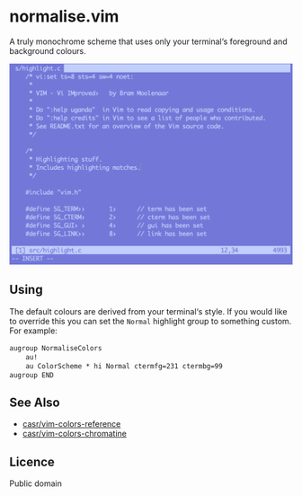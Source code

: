 normalise.vim
=============

A truly monochrome scheme that uses only your terminal‘s foreground and
background colours.

![Terminal showing src/highlight.c from Vim](doc/commadore64.png "Terminal is using a Commodare64-inspired theme which normalise.vim makes use of")


Using
-----

The default colours are derived from your terminal‘s style. If you
would like to override this you can set the `Normal` highlight group to
something custom. For example:

```vim
augroup NormaliseColors
	au!
	au ColorScheme * hi Normal ctermfg=231 ctermbg=99
augroup END
```


See Also
--------

  - [casr/vim-colors-reference](https://github.com/casr/vim-colors-reference)
  - [casr/vim-colors-chromatine](https://github.com/casr/vim-colors-chromatine)


Licence
-------

Public domain
